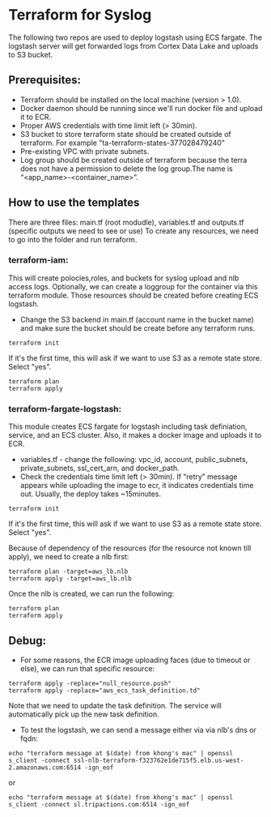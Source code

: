 Terraform for Syslog
========

The following two repos are used to deploy logstash using ECS fargate.
The logstash server will get forwarded logs from Cortex Data Lake and uploads to S3 bucket.

## Prerequisites:

* Terraform should be installed on the local machine (version > 1.0).
* Docker daemon should be running since we'll run docker file and upload it to ECR.
* Proper AWS credentials  with time limit left (> 30min). 
* S3 bucket to store terraform state should be created outside of terraform. For example "ta-terraform-states-377028479240"
* Pre-existing VPC with private subnets.
* Log group should be created outside of terraform because the terra does not have a permission to delete the log group.The name is “<app_name>-<container_name>”.


## How to use the templates
There are three files: main.tf (root modudle), variables.tf and outputs.tf (specific outputs we need to see or use)
To create any resources, we need to go into the folder and run terraform.

### terraform-iam:
This will create polocies,roles, and buckets for syslog upload and nlb access logs. Optionally, we can create a loggroup for the container via this terraform module.
Those resources should be created before creating ECS logstash.
* Change the S3 backend in main.tf (account name in the bucket name) and make sure the bucket should be create before any terraform runs.

```
terraform init
```
If it's the first time, this will ask if we want to use S3 as a remote state store. Select "yes".

```
terraform plan
terraform apply
```

### terraform-fargate-logstash:
This module creates ECS fargate for logstash including task definiation, service, and an ECS cluster. Also, it makes a docker image and uploads it to ECR.

* variables.tf - change the following: vpc_id, account, public_subnets, private_subnets, ssl_cert_arn, and docker_path.
* Check the credentials time limit left (> 30min). If “retry” message appears while uploading the image to ecr, it indicates credentials time out. Usually, the deploy takes ~15minutes.

```
terraform init
```
If it's the first time, this will ask if we want to use S3 as a remote state store. Select "yes".

Because of dependency of the resources (for the resource not known till apply), we need to create a nlb first:
```
terraform plan -target=aws_lb.nlb
terraform apply -target=aws_lb.nlb
```

Once the nlb is created, we can run the following:
```
terraform plan
terraform apply
```

## Debug:
* For some reasons, the ECR image uploading faces (due to timeout or else), we can run that specific resource:
```
terraform apply -replace="null_resource.push"
terraform apply -replace="aws_ecs_task_definition.td"
```
Note that we need to update the task definition. The service will automatically pick up the new task definition.

* To test the logstash, we can send a message either via via nlb's dns or fqdn:
```
echo "terraform message at $(date) from khong's mac" | openssl s_client -connect ssl-nlb-terraform-f323762e1de715f5.elb.us-west-2.amazonaws.com:6514 -ign_eof
```
or
```
echo "terraform message at $(date) from khong's mac" | openssl s_client -connect sl.tripactions.com:6514 -ign_eof
```

